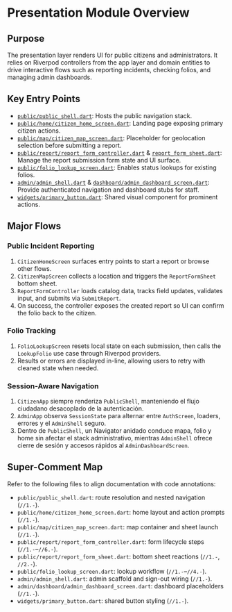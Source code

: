 # Presentation Module Overview

## Purpose
The presentation layer renders UI for public citizens and administrators. It relies on Riverpod controllers from the app layer and domain entities to drive interactive flows such as reporting incidents, checking folios, and managing admin dashboards.

## Key Entry Points
- [`public/public_shell.dart`](../../lib/src/presentation/public/public_shell.dart): Hosts the public navigation stack.
- [`public/home/citizen_home_screen.dart`](../../lib/src/presentation/public/home/citizen_home_screen.dart): Landing page exposing primary citizen actions.
- [`public/map/citizen_map_screen.dart`](../../lib/src/presentation/public/map/citizen_map_screen.dart): Placeholder for geolocation selection before submitting a report.
- [`public/report/report_form_controller.dart`](../../lib/src/presentation/public/report/report_form_controller.dart) & [`report_form_sheet.dart`](../../lib/src/presentation/public/report/report_form_sheet.dart): Manage the report submission form state and UI surface.
- [`public/folio_lookup_screen.dart`](../../lib/src/presentation/public/folio_lookup_screen.dart): Enables status lookups for existing folios.
- [`admin/admin_shell.dart`](../../lib/src/presentation/admin/admin_shell.dart) & [`dashboard/admin_dashboard_screen.dart`](../../lib/src/presentation/admin/dashboard/admin_dashboard_screen.dart): Provide authenticated navigation and dashboard stubs for staff.
- [`widgets/primary_button.dart`](../../lib/src/presentation/widgets/primary_button.dart): Shared visual component for prominent actions.

## Major Flows
### Public Incident Reporting
1. `CitizenHomeScreen` surfaces entry points to start a report or browse other flows.
2. `CitizenMapScreen` collects a location and triggers the `ReportFormSheet` bottom sheet.
3. `ReportFormController` loads catalog data, tracks field updates, validates input, and submits via `SubmitReport`.
4. On success, the controller exposes the created report so UI can confirm the folio back to the citizen.

### Folio Tracking
1. `FolioLookupScreen` resets local state on each submission, then calls the `LookupFolio` use case through Riverpod providers.
2. Results or errors are displayed in-line, allowing users to retry with cleaned state when needed.

### Session-Aware Navigation
1. `CitizenApp` siempre renderiza `PublicShell`, manteniendo el flujo ciudadano desacoplado de la autenticación.
2. `AdminApp` observa `SessionState` para alternar entre `AuthScreen`, loaders, errores y el `AdminShell` seguro.
3. Dentro de `PublicShell`, un Navigator anidado conduce mapa, folio y home sin afectar el stack administrativo, mientras `AdminShell` ofrece cierre de sesión y accesos rápidos al `AdminDashboardScreen`.

## Super-Comment Map
Refer to the following files to align documentation with code annotations:
- `public/public_shell.dart`: route resolution and nested navigation (`//1.-`).
- `public/home/citizen_home_screen.dart`: home layout and action prompts (`//1.-`).
- `public/map/citizen_map_screen.dart`: map container and sheet launch (`//1.-`).
- `public/report/report_form_controller.dart`: form lifecycle steps (`//1.-`–`//6.-`).
- `public/report/report_form_sheet.dart`: bottom sheet reactions (`//1.-`, `//2.-`).
- `public/folio_lookup_screen.dart`: lookup workflow (`//1.-`–`//4.-`).
- `admin/admin_shell.dart`: admin scaffold and sign-out wiring (`//1.-`).
- `admin/dashboard/admin_dashboard_screen.dart`: dashboard placeholders (`//1.-`).
- `widgets/primary_button.dart`: shared button styling (`//1.-`).
